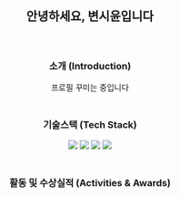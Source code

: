 <h2 align="center"> 안녕하세요, 변시윤입니다 </h2>
ㅤ

<h3 align="center"> 소개 (Introduction) </h2>
<div align="center">프로필 꾸미는 중입니다</div>
ㅤ 

<h3 align="center"> 기술스택 (Tech Stack) </h3>
<div align="center">
        <img src="https://img.shields.io/badge/Java-EF8607?style=flat-square&logo=Java&logoColor=white"/>
        <img src="https://img.shields.io/badge/Spring Boot-83B947?style=flat-square&logo=Springboot&logoColor=white"/>
        <img src="https://img.shields.io/badge/Python-155F96?style=flat-square&logo=Python&logoColor=white"/>
        <img src="https://img.shields.io/badge/C++-0C3452?style=flat-square&logo=C%2B%2B&logoColor=white"/>
</div>
ㅤ

<h3 align="center"> 활동 및 수상실적 (Activities & Awards) </h3>


<!--
**dvlp-sy/dvlp-sy** is a ✨ _special_ ✨ repository because its `README.md` (this file) appears on your GitHub profile.

Here are some ideas to get you started:

- 🔭 I’m currently working on ...
- 🌱 I’m currently learning ...
- 👯 I’m looking to collaborate on ...
- 🤔 I’m looking for help with ...
- 💬 Ask me about ...
- 📫 How to reach me: ...
- 😄 Pronouns: ...
- ⚡ Fun fact: ...
-->
